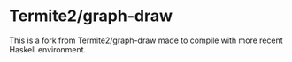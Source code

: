 # Termite2/graph-draw

This is a fork from Termite2/graph-draw made to compile with more recent
Haskell environment. 
